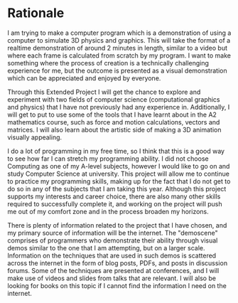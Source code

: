 Rationale
=========

I am trying to make a computer program which is a demonstration of using a
computer to simulate 3D physics and graphics. This will take the format of a
realtime demonstration of around 2 minutes in length, similar to a video but
where each frame is calculated from scratch by my program. I want to make
something where the process of creation is a technically challenging experience
for me, but the outcome is presented as a visual demonstration which can be
appreciated and enjoyed by everyone.

Through this Extended Project I will get the chance to explore and experiment
with two fields of computer science (computational graphics and physics) that I
have not previously had any experience in. Additionally, I will get to put to
use some of the tools that I have learnt about in the A2 mathematics course,
such as force and motion calculations, vectors and matrices. I will also learn
about the artistic side of making a 3D animation visually appealing.

I do a lot of programming in my free time, so I think that this is a good way
to see how far I can stretch my programming ability. I did not choose Computing
as one of my A-level subjects, however I would like to go on and study Computer
Science at university. This project will allow me to continue to practice my
programming skills, making up for the fact that I do not get to do so in any of
the subjects that I am taking this year. Although this project supports my
interests and career choice, there are also many other skills required to
successfully complete it, and working on the project will push me out of my
comfort zone and in the process broaden my horizons.

There is plenty of information related to the project that I have chosen, and
my primary source of information will be the internet. The "demoscene"
comprises of programmers who demonstrate their ability through visual demos
similar to the one that I am attempting, but on a larger scale. Information on
the techniques that are used in such demos is scattered across the internet in
the form of blog posts, PDFs, and posts in discussion forums. Some of the
techniques are presented at conferences, and I will make use of videos and
slides from talks that are relevant. I will also be looking for books on this
topic if I cannot find the information I need on the internet.

<!-- vim: set tw=79: -->
